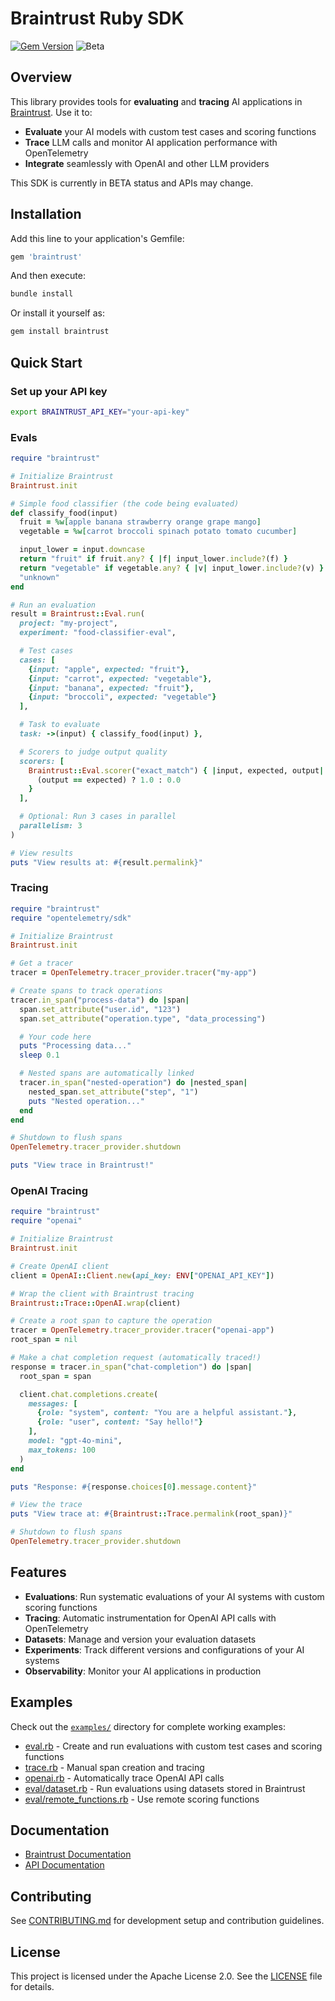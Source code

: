 # Braintrust Ruby SDK

[![Gem Version](https://badge.fury.io/rb/braintrust.svg)](https://badge.fury.io/rb/braintrust)
![Beta](https://img.shields.io/badge/status-beta-yellow)

## Overview

This library provides tools for **evaluating** and **tracing** AI applications in [Braintrust](https://www.braintrust.dev). Use it to:

- **Evaluate** your AI models with custom test cases and scoring functions
- **Trace** LLM calls and monitor AI application performance with OpenTelemetry
- **Integrate** seamlessly with OpenAI and other LLM providers

This SDK is currently in BETA status and APIs may change.

## Installation

Add this line to your application's Gemfile:

```ruby
gem 'braintrust'
```

And then execute:

```bash
bundle install
```

Or install it yourself as:

```bash
gem install braintrust
```

## Quick Start

### Set up your API key

```bash
export BRAINTRUST_API_KEY="your-api-key"
```

### Evals

```ruby
require "braintrust"

# Initialize Braintrust
Braintrust.init

# Simple food classifier (the code being evaluated)
def classify_food(input)
  fruit = %w[apple banana strawberry orange grape mango]
  vegetable = %w[carrot broccoli spinach potato tomato cucumber]

  input_lower = input.downcase
  return "fruit" if fruit.any? { |f| input_lower.include?(f) }
  return "vegetable" if vegetable.any? { |v| input_lower.include?(v) }
  "unknown"
end

# Run an evaluation
result = Braintrust::Eval.run(
  project: "my-project",
  experiment: "food-classifier-eval",

  # Test cases
  cases: [
    {input: "apple", expected: "fruit"},
    {input: "carrot", expected: "vegetable"},
    {input: "banana", expected: "fruit"},
    {input: "broccoli", expected: "vegetable"}
  ],

  # Task to evaluate
  task: ->(input) { classify_food(input) },

  # Scorers to judge output quality
  scorers: [
    Braintrust::Eval.scorer("exact_match") { |input, expected, output|
      (output == expected) ? 1.0 : 0.0
    }
  ],

  # Optional: Run 3 cases in parallel
  parallelism: 3
)

# View results
puts "View results at: #{result.permalink}"
```

### Tracing

```ruby
require "braintrust"
require "opentelemetry/sdk"

# Initialize Braintrust
Braintrust.init

# Get a tracer
tracer = OpenTelemetry.tracer_provider.tracer("my-app")

# Create spans to track operations
tracer.in_span("process-data") do |span|
  span.set_attribute("user.id", "123")
  span.set_attribute("operation.type", "data_processing")

  # Your code here
  puts "Processing data..."
  sleep 0.1

  # Nested spans are automatically linked
  tracer.in_span("nested-operation") do |nested_span|
    nested_span.set_attribute("step", "1")
    puts "Nested operation..."
  end
end

# Shutdown to flush spans
OpenTelemetry.tracer_provider.shutdown

puts "View trace in Braintrust!"
```

### OpenAI Tracing

```ruby
require "braintrust"
require "openai"

# Initialize Braintrust
Braintrust.init

# Create OpenAI client
client = OpenAI::Client.new(api_key: ENV["OPENAI_API_KEY"])

# Wrap the client with Braintrust tracing
Braintrust::Trace::OpenAI.wrap(client)

# Create a root span to capture the operation
tracer = OpenTelemetry.tracer_provider.tracer("openai-app")
root_span = nil

# Make a chat completion request (automatically traced!)
response = tracer.in_span("chat-completion") do |span|
  root_span = span

  client.chat.completions.create(
    messages: [
      {role: "system", content: "You are a helpful assistant."},
      {role: "user", content: "Say hello!"}
    ],
    model: "gpt-4o-mini",
    max_tokens: 100
  )
end

puts "Response: #{response.choices[0].message.content}"

# View the trace
puts "View trace at: #{Braintrust::Trace.permalink(root_span)}"

# Shutdown to flush spans
OpenTelemetry.tracer_provider.shutdown
```

## Features

- **Evaluations**: Run systematic evaluations of your AI systems with custom scoring functions
- **Tracing**: Automatic instrumentation for OpenAI API calls with OpenTelemetry
- **Datasets**: Manage and version your evaluation datasets
- **Experiments**: Track different versions and configurations of your AI systems
- **Observability**: Monitor your AI applications in production

## Examples

Check out the [`examples/`](./examples/) directory for complete working examples:

- [eval.rb](./examples/eval.rb) - Create and run evaluations with custom test cases and scoring functions
- [trace.rb](./examples/trace.rb) - Manual span creation and tracing
- [openai.rb](./examples/openai.rb) - Automatically trace OpenAI API calls
- [eval/dataset.rb](./examples/eval/dataset.rb) - Run evaluations using datasets stored in Braintrust
- [eval/remote_functions.rb](./examples/eval/remote_functions.rb) - Use remote scoring functions

## Documentation

- [Braintrust Documentation](https://www.braintrust.dev/docs)
- [API Documentation](https://rubydoc.info/gems/braintrust)

## Contributing

See [CONTRIBUTING.md](./CONTRIBUTING.md) for development setup and contribution guidelines.

## License

This project is licensed under the Apache License 2.0. See the [LICENSE](./LICENSE) file for details.
